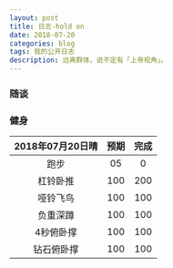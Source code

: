 ```yaml
---
layout: post
title: 日志-hold on
date: 2018-07-20
categories: blog
tags: 我的公开日志
description: 远离群体，说不定有「上帝视角」。
---
```


### 随谈


### 健身



|2018年07月20日晴|预期|完成|  
|:----:|:----:|:----:|  
|跑步|05|0|
|杠铃卧推|100|200|
|哑铃飞鸟|100|100|
|负重深蹲|100|100|
|4秒俯卧撑|100|100|
|钻石俯卧撑|100|100|
